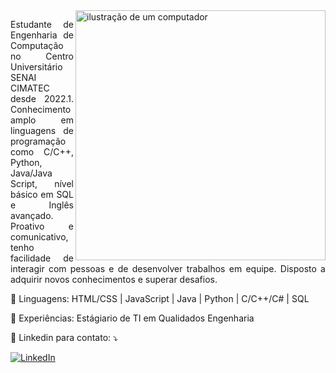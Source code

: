 <img src="https://raw.githubusercontent.com/MicaelliMedeiros/micaellimedeiros/master/image/computer-illustration.png" alt="ilustração de um computador" min-width="400px" max-width="400px" width="400px" align="right">

<p align="justify"> 
Estudante de Engenharia de Computação no Centro Universitário
SENAI CIMATEC desde 2022.1. Conhecimento
amplo em linguagens de programação como C/C++, Python,
Java/Java Script, nível básico em SQL e Inglês avançado.
Proativo e comunicativo, tenho facilidade de interagir com
pessoas e de desenvolver trabalhos em equipe. Disposto a
adquirir novos conhecimentos e superar desafios.

</p>

<p align="left">
  🦄 Linguagens: HTML/CSS | JavaScript | Java | Python | C/C++/C# | SQL
</p>

<p align="left">
  💼 Experiências: Estágiario de TI em Qualidados Engenharia
</p>

<p align="left">
  💌 Linkedin para contato: ⤵️
</p>

<p align="left">
  <a href="#" title="LinkedIn">
  <img src="https://img.shields.io/badge/-Linkedin-0e76a8?style=flat-square&logo=Linkedin&logoColor=white&link=https://www.linkedin.com/in/yago-santos-962169275/" alt="LinkedIn"/></a>
</p>
